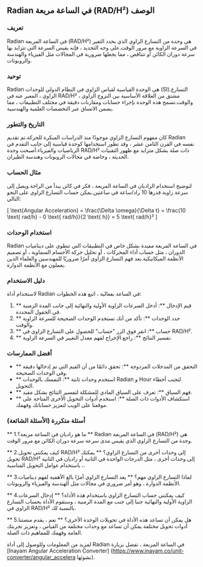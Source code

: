 ## Radian في الساعة مربعة (RAD/H²) الوصف

### تعريف
Radian في الساعة المربعة (RAD/H²) هي وحدة من التسارع الزاوي الذي يحدد التغير في السرعة الزاوية مع مرور الوقت.على وجه التحديد ، فإنه يقيس السرعة التي تتزايد بها سرعة دوران الكائن أو تتناقص ، مما يجعلها ضرورية في المجالات مثل الفيزياء والهندسة والروبوتات.

### توحيد
Radian هي الوحدة القياسية لقياس الزاوي في النظام الدولي للوحدات (SI).التسارع الزاوي ، المعبر عنه في RAD/H² ، مشتق من العلاقة الأساسية بين النزوح الزاوي والوقت.تسمح هذه الوحدة بإجراء حسابات ومقارنات دقيقة في مختلف التطبيقات ، مما يضمن الاتساق عبر التخصصات العلمية والهندسية.

### التاريخ والتطور
كان مفهوم التسارع الزاوي موجودًا منذ الدراسات المبكرة للحركة.تم تقديم Radian نفسه في القرن الثامن عشر ، وقد تطور استخدامها كوحدة قياسية إلى جانب التقدم في الرياضيات والفيزياء.أصبحت وحدة RAD/H² ذات صلة بشكل متزايد مع ظهور التقنيات الحديثة ، وخاصة في مجالات الروبوتات وهندسة الطيران.

### مثال الحساب
لتوضيح استخدام الراديان في الساعة المربعة ، فكر في كائن يبدأ من الراحة ويصل إلى سرعة زاوية قدرها 10 راد/ساعة في ساعتين.يمكن حساب التسارع الزاوي على النحو التالي:

\[ \text{Angular Acceleration} = \frac{\Delta \omega}{\Delta t} = \frac{10 \text{ rad/h} - 0 \text{ rad/h}}{2 \text{ h}} = 5 \text{ rad/h}² \]

### استخدام الوحدات
Radian في الساعة المربعة مفيدة بشكل خاص في التطبيقات التي تنطوي على ديناميات الدوران ، مثل حساب أداء المحركات ، أو تحليل حركة الأجسام السماوية ، أو تصميم الأنظمة الميكانيكية.يعد فهم التسارع الزاوي أمرًا ضروريًا للمهندسين والعلماء الذين يعملون مع الأنظمة الدوارة.

### دليل الاستخدام
لاستخدام أداة Radian في الساعة بفعالية ، اتبع هذه الخطوات:
1. ** قيم الإدخال **: أدخل السرعات الزاوية الأولية والنهائية إلى جانب المدة الزمنية في الحقول المحددة.
2. ** حدد الوحدات **: تأكد من أنك تستخدم الوحدات الصحيحة للسرعة الزاوية والوقت.
3. ** حساب **: انقر فوق الزر "حساب" للحصول على التسارع الزاوي في RAD/H².
4. ** تفسير النتائج **: راجع الإخراج لفهم معدل التغيير في السرعة الزاوية.

### أفضل الممارسات
- ** التحقق من المدخلات المزدوجة **: تحقق دائمًا من أن القيم التي تم إدخالها دقيقة وفي الوحدات الصحيحة.
- ** استخدم وحدات ثابتة **: التمسك بالوحدات Radian و Hour لتجنب أخطاء التحويل.
- ** فهم السياق **: تعرف على السياق المادي للمشكلة لتفسير النتائج بشكل مفيد.
- ** استكشاف الأدوات ذات الصلة **: استخدم أدوات التحويل الأخرى المتاحة على موقعنا على الويب لتعزيز حساباتك وفهمك.

### أسئلة متكررة (الأسئلة الشائعة)

** 1.ما هو راديان في الساعة مربعة؟ **
Radian في الساعة المربعة (RAD/H²) هي وحدة من التسارع الزاوي الذي يقيس مدى سرعة سرعة دوران الكائن مع مرور الوقت.

** 2.كيف يمكنني تحويل RAD/H² إلى وحدات أخرى من التسارع الزاوي؟ **
يمكنك تحويل RAD/H² إلى وحدات أخرى ، مثل الدرجات الواحدة في الثانية أو راديان في الثانية ، باستخدام عوامل التحويل المناسبة.

** 3.لماذا التسارع الزاوي مهم؟ **
يعد التسارع الزاوي أمرًا بالغ الأهمية لفهم ديناميات الأنظمة الدوارة ، وهو أمر ضروري في مجالات مثل الهندسة والفيزياء والروبوتات.

** 4.كيف يمكنني حساب التسارع الزاوي باستخدام هذه الأداة؟ **
إدخال السرعات الزاوية الأولية والنهائية جنبا إلى جنب مع المدة الزمنية ، وستقوم الأداة بحساب التسارع الزاوي في RAD/H² بالنسبة لك.

** 5.هل يمكن أن تساعد هذه الأداة في تحويلات الوحدة الأخرى؟ **
نعم ، يقدم منصتنا أدوات تحويل مختلفة يمكن أن تساعد مع وحدات مختلفة من القياس ، وتعزيز تجربتك العامة وفهمك للمفاهيم ذات الصلة.

لمزيد من المعلومات وللوصول إلى أداة Radian في الساعة المربعة ، تفضل بزيارة [Inayam Angular Acceleration Converter] (https://www.inayam.co/unit-converter/angular_accelera نشوئها).
